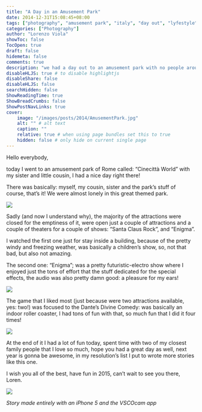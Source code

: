 ```yaml
---
title: "A Day in an Amusement Park"
date: 2014-12-31T15:08:45+08:00
tags: ["photography", "amusement park", "italy", "day out", "lyfestyle"]
categories: ["Photography"]
author: "Lorenzo Viola"
showToc: false
TocOpen: true
draft: false
hidemeta: false
comments: true
description: "we had a day out to an amusement park with no people around"
disableHLJS: true # to disable highlightjs
disableShare: false
disableHLJS: false
searchHidden: false
ShowReadingTime: true
ShowBreadCrumbs: false
ShowPostNavLinks: true
cover:
    image: "/images/posts/2014/AmusementPark.jpg"
    alt: "" # alt text
    caption: ""
    relative: true # when using page bundles set this to true
    hidden: false # only hide on current single page
---
```


Hello everybody,

today I went to an amusement park of Rome called: “Cinecittà World” with my sister and little cousin, I had a nice day right there!

There was basically: myself, my cousin, sister and the park’s stuff of course, that’s it! We were almost lonely in this great themed park.

![](/images/posts/2014/AmusementPark2.jpg#center)

Sadly (and now I understand why), the majority of the attractions were closed for the emptiness of it, were open just a couple of attractions and a couple of theaters for a couple of shows: “Santa Claus Rock”, and “Enigma”.

I watched the first one just for stay inside a building, because of the pretty windy and freezing weather, was basically a children’s show, so, not that bad, but also not amazing.

The second one: “Enigma”; was a pretty futuristic-electro show where I enjoyed just the tons of effort that the stuff dedicated for the special effects, the audio was also pretty damn good: a pleasure for my ears!

![](/images/posts/2014/AmusementPark3.jpg#center)

The game that I liked most (just because were two attractions available, yes: two!) was focused to the Dante’s Divine Comedy: was basically an indoor roller coaster, I had tons of fun with that, so much fun that I did it four times!


![](/images/posts/2014/AmusementPark4.jpg#center)

At the end of it I had a lot of fun today, spent time with two of my closest family people that I love so much, hope you had a great day as well, next year is gonna be awesome, in my resolution’s list I put to wrote more stories like this one.

I wish you all of the best, have fun in 2015, can’t wait to see you there, 
Loren.

![](/images/posts/2014/AmusementPark5.jpg#center)

*Story made entirely with an iPhone 5 and the VSCOcam app*
